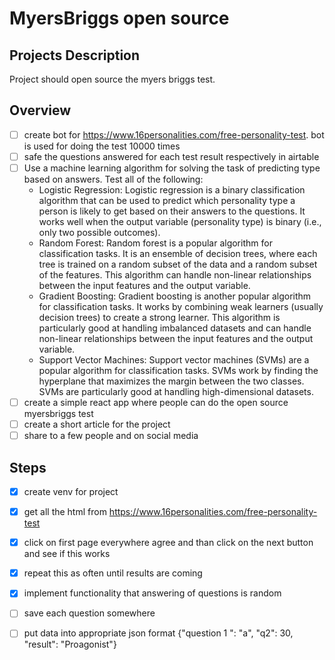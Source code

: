 # MyersBriggs open source 

## Projects Description

Project should open source the myers briggs test. 

## Overview

- [ ] create bot for https://www.16personalities.com/free-personality-test. bot is used for doing the test 10000 times
- [ ] safe the questions answered for each test result respectively in airtable
- [ ] Use a machine learning algorithm for solving the task of predicting type based on answers. Test all of the following:
    - Logistic Regression: Logistic regression is a binary classification algorithm that can be used to predict which personality type a person is likely to get based on their answers to the questions. It works well when the output variable (personality type) is binary (i.e., only two possible outcomes).
    - Random Forest: Random forest is a popular algorithm for classification tasks. It is an ensemble of decision trees, where each tree is trained on a random subset of the data and a random subset of the features. This algorithm can handle non-linear relationships between the input features and the output variable.
    - Gradient Boosting: Gradient boosting is another popular algorithm for classification tasks. It works by combining weak learners (usually decision trees) to create a strong learner. This algorithm is particularly good at handling imbalanced datasets and can handle non-linear relationships between the input features and the output variable.
    - Support Vector Machines: Support vector machines (SVMs) are a popular algorithm for classification tasks. SVMs work by finding the hyperplane that maximizes the margin between the two classes. SVMs are particularly good at handling high-dimensional datasets.
- [ ] create a simple react app where people can do the open source myersbriggs test 
- [ ] create a short article for the project 
- [ ] share to a few people and on social media

## Steps 

- [x] create venv for project
- [x] get all the html from https://www.16personalities.com/free-personality-test
- [x] click on first page everywhere agree and than click on the next button and see if this works
- [x] repeat this as often until results are coming 
- [x] implement functionality that answering of questions is random 
- [ ] save each question somewhere 
- [ ] put data into appropriate json format {"question 1 ": "a", "q2": 30, "result": "Proagonist"}

